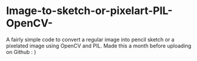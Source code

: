 # Image-to-sketch-or-pixelart-PIL-OpenCV-
A fairly simple code to convert a regular image into pencil sketch or a pixelated image using OpenCV and PIL.
Made this a month before uploading on Github : )
